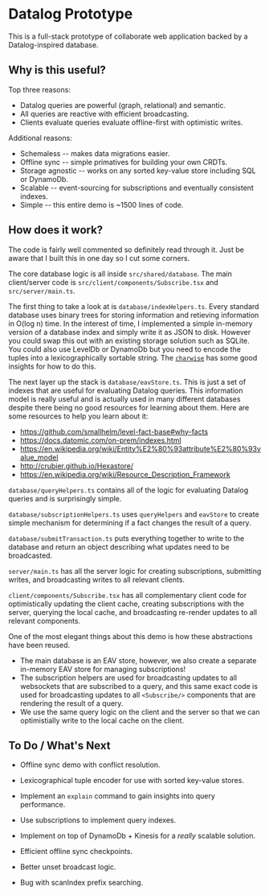 # Datalog Prototype

This is a full-stack prototype of collaborate web application backed by a Datalog-inspired database.

## Why is this useful?

Top three reasons:
- Datalog queries are powerful (graph, relational) and semantic.
- All queries are reactive with efficient broadcasting.
- Clients evaluate queries evaluate offline-first with optimistic writes.

Additional reasons:
- Schemaless -- makes data migrations easier.
- Offline sync -- simple primatives for building your own CRDTs.
- Storage agnostic -- works on any sorted key-value store including SQL or DynamoDb.
- Scalable -- event-sourcing for subscriptions and eventually consistent indexes.
- Simple -- this entire demo is ~1500 lines of code.

## How does it work?

The code is fairly well commented so definitely read through it. Just be aware that I built this in one day so I cut some corners.

The core database logic is all inside `src/shared/database`. The main client/server code is `src/client/components/Subscribe.tsx` and `src/server/main.ts`.

The first thing to take a look at is `database/indexHelpers.ts`. Every standard database uses binary trees for storing information and retieving information in O(log n) time. In the interest of time, I implemented a simple in-memory version of a database index and simply write it as JSON to disk. However you could swap this out with an existing storage solution such as SQLite. You could also use LevelDb or DynamoDb but you need to encode the tuples into a lexicographically sortable string. The [`charwise`](https://github.com/dominictarr/charwise) has some good insights for how to do this.

The next layer up the stack is `database/eavStore.ts`. This is just a set of indexes that are useful for evaluating Datalog queries. This information model is really useful and is actually used in many different databases despite there being no good resources for learning about them. Here are some resources to help you learn about it:
- https://github.com/smallhelm/level-fact-base#why-facts
- https://docs.datomic.com/on-prem/indexes.html
- https://en.wikipedia.org/wiki/Entity%E2%80%93attribute%E2%80%93value_model
- http://crubier.github.io/Hexastore/
- https://en.wikipedia.org/wiki/Resource_Description_Framework

`database/queryHelpers.ts` contains all of the logic for evaluating Datalog queries and is surprisingly simple.

`database/subscriptionHelpers.ts` uses `queryHelpers` and `eavStore` to create simple mechanism for determining if a fact changes the result of a query.

`database/submitTransaction.ts` puts everything together to write to the database and return an object describing what updates need to be broadcasted.

`server/main.ts` has all the server logic for creating subscriptions, submitting writes, and broadcasting writes to all relevant clients.

`client/components/Subscribe.tsx` has all complementary client code for optimistically updating the client cache, creating subscriptions with the server, querying the local cache, and broadcasting re-render updates to all relevant components.

One of the most elegant things about this demo is how these abstractions have been reused.
- The main database is an EAV store, however, we also create a separate in-memory EAV store for managing subscriptions!
- The subscription helpers are used for broadcasting updates to all websockets that are subscribed to a query, and this same exact code is used for broadcasting updates to all `<Subscribe/>` components that are rendering the result of a query.
- We use the same query logic on the client and the server so that we can optimistially write to the local cache on the client.

## To Do / What's Next

- Offline sync demo with conflict resolution.
- Lexicographical tuple encoder for use with sorted key-value stores.
- Implement an `explain` command to gain insights into query performance.
- Use subscriptions to implement query indexes.
- Implement on top of DynamoDb + Kinesis for a *really* scalable solution.

- Efficient offline sync checkpoints.
- Better unset broadcast logic.

- Bug with scanIndex prefix searching.